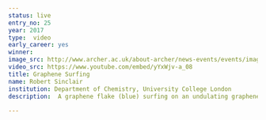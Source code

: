 ```yaml
---
status: live
entry_no: 25
year: 2017
type:  video
early_career: yes 
winner: 
image_src: http://www.archer.ac.uk/about-archer/news-events/events/image-comp/gallery-2017/25_Entry_800.jpg
video_src: https://www.youtube.com/embed/yYxWjv-a_08
title: Graphene Surfing
name: Robert Sinclair
institution: Department of Chemistry, University College London
description:  A graphene flake (blue) surfing on an undulating graphene sheet. Travelling waves in a  suspended graphene sheet have been observed experimentally, this video shows how a graphene flake  on top of such a surface could catch these waves and surf in the trough for large distances, almost  frictionlessly. Peaks in the surface are coloured white, troughs are black. This process is a means  of separating flakes by size, as the flake must be close to half the wavelength in diameter for this  process to occur. ARCHER was used to develop a new force-field for simulating graphene structures  on an atomic scale. This allowed an accurate description of the friction between graphene sheets, with  the aim of better understanding the notoriously difficult process of exfoliating graphene and studying  its superlubric nature.
  
---
```

